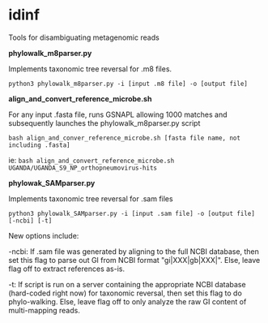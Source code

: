 # idinf
Tools for disambiguating metagenomic reads

**phylowalk_m8parser.py**

Implements taxonomic tree reversal for .m8 files.

`python3 phylowalk_m8parser.py -i [input .m8 file] -o [output file]`


**align_and_convert_reference_microbe.sh**

For any input .fasta file, runs GSNAPL allowing 1000 matches and subsequently launches the phylowalk_m8parser.py script

`bash align_and_conver_reference_microbe.sh [fasta file name, not including .fasta]`

ie: `bash align_and_convert_reference_microbe.sh UGANDA/UGANDA_S9_NP_orthopneumovirus-hits`


**phylowak_SAMparser.py**

Implements taxonomic tree reversal for .sam files

`python3 phylowalk_SAMparser.py -i [input .sam file] -o [output file] [-ncbi] [-t]`

New options include:

-ncbi: If .sam file was generated by aligning to the full NCBI database, then set this flag to parse out GI from NCBI format "gi|XXX|gb|XXX|". Else, leave flag off to extract references as-is.

-t: If script is run on a server containing the appropriate NCBI database (hard-coded right now) for taxonomic reversal, then set this flag to do phylo-walking. Else, leave flag off to only analyze the raw GI content of multi-mapping reads. 

